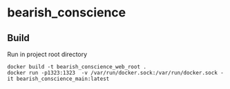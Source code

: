 # bearish_conscience

## Build
Run in project root directory
```
docker build -t bearish_conscience_web_root .
docker run -p1323:1323  -v /var/run/docker.sock:/var/run/docker.sock -it bearish_conscience_main:latest
```